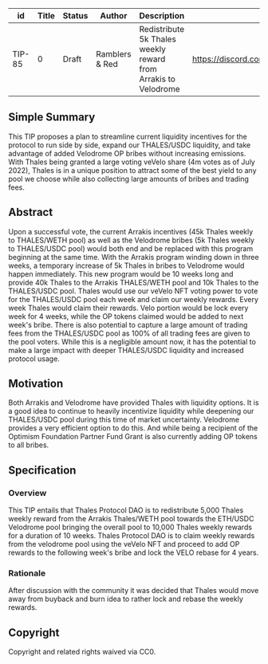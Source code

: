 | id | Title | Status | Author | Description | Discussions to | Created |
| ----------- | ----------- | ----------- | ----------- | ----------- | ----------- | ----------- |
| TIP-85 | 0 | Draft | Ramblers & Red | Redistribute 5k Thales weekly reward from Arrakis to Velodrome | https://discord.com/channels/906484044915687464/1016487086339137686 | 2022-09-06

## Simple Summary

 This TIP proposes a plan to streamline current liquidity incentives for the protocol to run side by side, expand our THALES/USDC liquidity, and take advantage of added Velodrome OP bribes without increasing emissions. With Thales being granted a large voting veVelo share (4m votes as of July 2022), Thales is in a unique position to attract some of the best yield to any pool we choose while also collecting large amounts of bribes and trading fees.

 ## Abstract

Upon a successful vote, the current Arrakis incentives (45k Thales weekly to THALES/WETH pool) as well as the Velodrome bribes (5k Thales weekly to THALES/USDC pool) would both end and be replaced with this program beginning at the same time. With the Arrakis program winding down in three weeks, a temporary increase of 5k Thales in bribes to Velodrome would happen immediately. 
This new program would be 10 weeks long and provide 40k Thales to the Arrakis THALES/WETH pool and 10k Thales to the THALES/USDC pool. Thales would use our veVelo NFT voting power to vote for the THALES/USDC pool each week and claim our weekly rewards. Every week Thales would claim their rewards. Velo portion would be lock every week for 4 weeks, while the OP tokens claimed would be added to next week's bribe.
There is also potential to capture a large amount of trading fees from the THALES/USDC pool as 100% of all trading fees are given to the pool voters. While this is a negligible amount now, it has the potential to make a large impact with deeper THALES/USDC liquidity and increased protocol usage.

## Motivation

Both Arrakis and Velodrome have provided Thales with liquidity options. It is a good idea to continue to heavily incentivize liquidity while deepening our THALES/USDC pool during this time of market uncertainty. Velodrome provides a very efficient option to do this. And while being a recipient of the Optimism Foundation Partner Fund Grant is also currently adding OP tokens to all bribes.

## Specification
### Overview

This TIP entails that Thales Protocol DAO is to redistribute 5,000 Thales weekly reward from the Arrakis Thales/WETH pool towards the ETH/USDC Velodrome pool bringing the overall pool to 10,000 Thales weekly rewards for a duration of 10 weeks.
Thales Protocol DAO is to claim weekly rewards from the velodrome pool using the veVelo NFT and proceed to add OP rewards to the following week's bribe and lock the VELO rebase for 4 years.

### Rationale

After discussion with the community it was decided that Thales would move away from buyback and burn idea to rather lock and rebase the weekly rewards.

## Copyright

Copyright and related rights waived via CC0.
